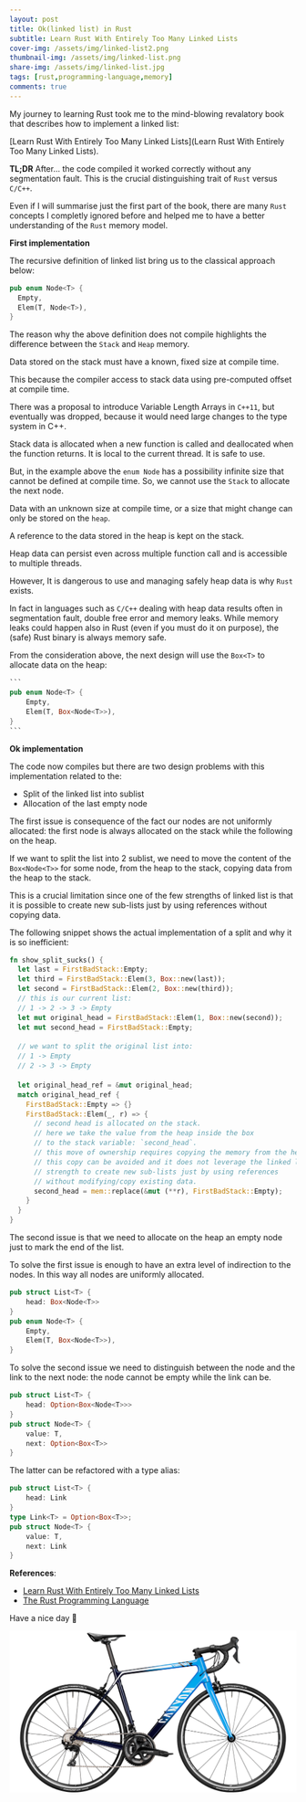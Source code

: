 ```yaml
---
layout: post
title: Ok(linked list) in Rust
subtitle: Learn Rust With Entirely Too Many Linked Lists
cover-img: /assets/img/linked-list2.png
thumbnail-img: /assets/img/linked-list.png
share-img: /assets/img/linked-list.jpg
tags: [rust,programming-language,memory]
comments: true
---
```


My journey to learning Rust took me to the mind-blowing revalatory book that describes how to implement a linked list:

[Learn Rust With Entirely Too Many Linked Lists](Learn Rust With Entirely Too Many Linked Lists).

**TL;DR**  After... the code compiled it worked correctly without any segmentation fault. This is the crucial distinguishing trait of `Rust` versus `C/C++`.

Even if I will summarise just the first part of the book, there are many `Rust` concepts I completly ignored before and helped me to have a better understanding of the `Rust` memory model.

**First implementation**

The recursive definition of linked list bring us to the classical approach below:

```rust
pub enum Node<T> {
  Empty,
  Elem(T, Node<T>),
}
```

The reason why the above definition does not compile highlights the difference between the `Stack` and `Heap` memory.

Data stored on the stack must have a known, fixed size at compile time.

This because the compiler access to stack data using pre-computed offset at compile time.

There was a proposal to introduce Variable Length Arrays in `C++11`, but eventually was dropped, because it would need large changes to the type system in C++.

Stack data is allocated when a new function is called and deallocated when the function returns.
It is local to the current thread.
It is safe to use.

But, in the example above the `enum Node` has a possibility infinite size that cannot be defined at compile time. So, we cannot use the `Stack` to allocate the next node.

Data with an unknown size at compile time, or a size that might change can only be stored on the `heap`.

A reference to the data stored in the heap is kept on the stack.

Heap data can persist even across multiple function call and is accessible to multiple threads.

However, It is dangerous to use and managing safely  heap data is why `Rust` exists.

In fact in languages such as `C/C++` dealing with heap data results often in segmentation fault, double free error and memory leaks. While memory leaks could happen also in Rust (even if you must do it on purpose), the (safe) Rust binary is always memory safe.

From the consideration above, the next design will use the `Box<T>` to allocate data on the heap:

~~~rust
```
pub enum Node<T> {
    Empty,
    Elem(T, Box<Node<T>>),
}
```
~~~

**Ok implementation**

The code now compiles but there are two design problems with this implementation related to the:

- Split of the linked list into sublist
- Allocation of the last empty node

The first issue is consequence of the fact our nodes are not uniformly allocated: the first node is always allocated on the stack while the following on the heap.

If we want to split the list into 2 sublist, we need to move the content of the `Box<Node<T>>` for some node,
from the heap to the stack, copying data from the heap to the stack.

This is a crucial limitation since one of the few strengths of linked list is that it is possible to create new sub-lists just by using references without copying data.

The following snippet shows the actual implementation of a split and why it is so inefficient:

```rust
fn show_split_sucks() {
  let last = FirstBadStack::Empty;
  let third = FirstBadStack::Elem(3, Box::new(last));
  let second = FirstBadStack::Elem(2, Box::new(third));
  // this is our current list:
  // 1 -> 2 -> 3 -> Empty
  let mut original_head = FirstBadStack::Elem(1, Box::new(second));
  let mut second_head = FirstBadStack::Empty;

  // we want to split the original list into:
  // 1 -> Empty
  // 2 -> 3 -> Empty

  let original_head_ref = &mut original_head;
  match original_head_ref {
    FirstBadStack::Empty => {}
    FirstBadStack::Elem(_, r) => {
      // second head is allocated on the stack.
      // here we take the value from the heap inside the box
      // to the stack variable: `second_head`.
      // this move of ownership requires copying the memory from the heap to the stack.
      // this copy can be avoided and it does not leverage the linked list
      // strength to create new sub-lists just by using references
      // without modifying/copy existing data.
      second_head = mem::replace(&mut (**r), FirstBadStack::Empty);
    }
  }
}
```



The second issue is that we need to allocate on the heap an empty node just to mark the end of the list.

To solve the first issue is enough to have an extra level of indirection to the nodes.
In this way all nodes are uniformly allocated.

```rust
pub struct List<T> {
    head: Box<Node<T>>
}
pub enum Node<T> {
    Empty,
    Elem(T, Box<Node<T>>),
}
```



To solve the second issue we need to distinguish between the node and  the link to the next node:
 the node cannot be empty while the link can be.



```rust
pub struct List<T> {
    head: Option<Box<Node<T>>>
}
pub struct Node<T> {
    value: T,
    next: Option<Box<T>>
}
```

The latter can be refactored with a type alias:

```rust
pub struct List<T> {
    head: Link
}
type Link<T> = Option<Box<T>>;
pub struct Node<T> {
    value: T,
    next: Link
}
```

**References**:

- [Learn Rust With Entirely Too Many Linked Lists](https://rust-unofficial.github.io/too-many-lists/)
- [The Rust Programming Language](https://doc.rust-lang.org/book/)

Have a nice day 🚀 

![My next bike](/assets/img/bike.png)

